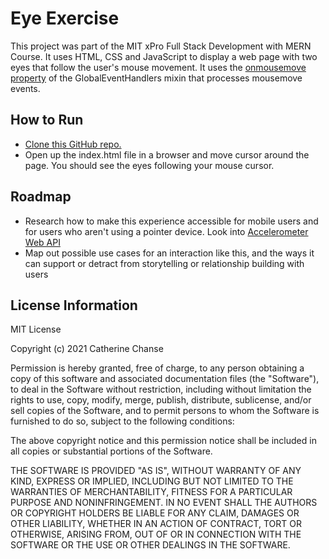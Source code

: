 # Eye Exercise

This project was part of the MIT xPro Full Stack Development with MERN Course. It uses HTML, CSS and JavaScript to display a web page with two eyes that follow the user's mouse movement. It uses the [onmousemove property](https://developer.mozilla.org/en-US/docs/Web/API/GlobalEventHandlers/onmousemove) of the GlobalEventHandlers mixin that processes mousemove events.

## How to Run
* [Clone this GitHub repo.](https://docs.github.com/en/github/creating-cloning-and-archiving-repositories/cloning-a-repository-from-github/cloning-a-repository)
* Open up the index.html file in a browser and move cursor around the page. You should see the eyes following your mouse cursor.

## Roadmap

* Research how to make this experience accessible for mobile users and for users who aren't using a pointer device. Look into [Accelerometer  Web API](https://developer.mozilla.org/en-US/docs/Web/API/Accelerometer)
* Map out possible use cases for an interaction like this, and the ways it can support or detract from storytelling or relationship building with users

## License Information

MIT License

Copyright (c) 2021 Catherine Chanse

Permission is hereby granted, free of charge, to any person obtaining a copy
of this software and associated documentation files (the "Software"), to deal
in the Software without restriction, including without limitation the rights
to use, copy, modify, merge, publish, distribute, sublicense, and/or sell
copies of the Software, and to permit persons to whom the Software is
furnished to do so, subject to the following conditions:

The above copyright notice and this permission notice shall be included in all
copies or substantial portions of the Software.

THE SOFTWARE IS PROVIDED "AS IS", WITHOUT WARRANTY OF ANY KIND, EXPRESS OR
IMPLIED, INCLUDING BUT NOT LIMITED TO THE WARRANTIES OF MERCHANTABILITY,
FITNESS FOR A PARTICULAR PURPOSE AND NONINFRINGEMENT. IN NO EVENT SHALL THE
AUTHORS OR COPYRIGHT HOLDERS BE LIABLE FOR ANY CLAIM, DAMAGES OR OTHER
LIABILITY, WHETHER IN AN ACTION OF CONTRACT, TORT OR OTHERWISE, ARISING FROM,
OUT OF OR IN CONNECTION WITH THE SOFTWARE OR THE USE OR OTHER DEALINGS IN THE
SOFTWARE.
